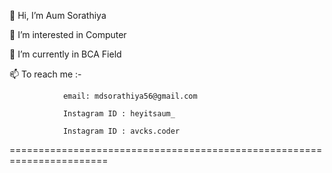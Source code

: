 👋 Hi, I’m Aum Sorathiya

👀 I’m interested in Computer

🌱 I’m currently in BCA Field

📫 To reach me :- 

                email: mdsorathiya56@gmail.com
                
                Instagram ID : heyitsaum_
                
                Instagram ID : avcks.coder
                
=======================================================================

<!---
Aum/Avcks is a ✨ special ✨ repository because its `README.md` (this file) appears on your GitHub profile.
You can click the Preview link to take a look at your changes.
--->
